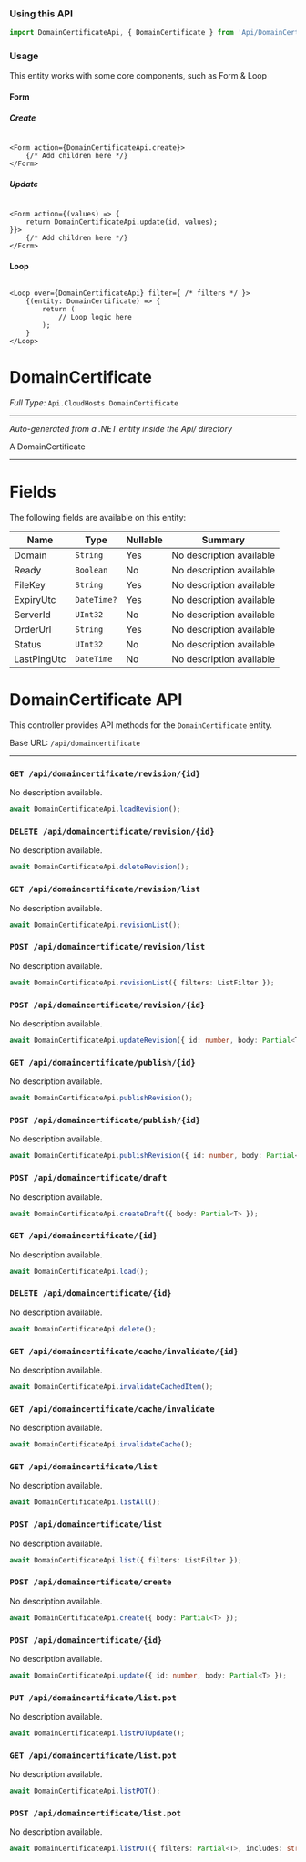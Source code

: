 ### Using this API

```typescript
import DomainCertificateApi, { DomainCertificate } from 'Api/DomainCertificate';
```

### Usage

This entity works with some core components, such as Form & Loop

#### Form

##### Create

```tsx

<Form action={DomainCertificateApi.create}>
    {/* Add children here */}
</Form>
```

##### Update

```tsx

<Form action={(values) => { 
    return DomainCertificateApi.update(id, values); 
}}>
    {/* Add children here */}
</Form>
```

#### Loop

```tsx

<Loop over={DomainCertificateApi} filter={ /* filters */ }>
    {(entity: DomainCertificate) => {
        return (
            // Loop logic here
        );
    }
</Loop>
```

# DomainCertificate

*Full Type:* `Api.CloudHosts.DomainCertificate`



---

*Auto-generated from a .NET entity inside the Api/ directory*

A DomainCertificate

---



# Fields

The following fields are available on this entity:

| Name        | Type        | Nullable | Summary                  |
| ----------- | ----------- | -------- | ------------------------ |
| Domain      | `String`    | Yes      | No description available |
| Ready       | `Boolean`   | No       | No description available |
| FileKey     | `String`    | Yes      | No description available |
| ExpiryUtc   | `DateTime?` | Yes      | No description available |
| ServerId    | `UInt32`    | No       | No description available |
| OrderUrl    | `String`    | Yes      | No description available |
| Status      | `UInt32`    | No       | No description available |
| LastPingUtc | `DateTime`  | No       | No description available |

# DomainCertificate API

This controller provides API methods for the `DomainCertificate` entity.

Base URL: `/api/domaincertificate`

---

### `GET /api/domaincertificate/revision/{id}`

No description available.

```ts
await DomainCertificateApi.loadRevision();
```

### `DELETE /api/domaincertificate/revision/{id}`

No description available.

```ts
await DomainCertificateApi.deleteRevision();
```

### `GET /api/domaincertificate/revision/list`

No description available.

```ts
await DomainCertificateApi.revisionList();
```

### `POST /api/domaincertificate/revision/list`

No description available.

```ts
await DomainCertificateApi.revisionList({ filters: ListFilter });
```

### `POST /api/domaincertificate/revision/{id}`

No description available.

```ts
await DomainCertificateApi.updateRevision({ id: number, body: Partial<T> });
```

### `GET /api/domaincertificate/publish/{id}`

No description available.

```ts
await DomainCertificateApi.publishRevision();
```

### `POST /api/domaincertificate/publish/{id}`

No description available.

```ts
await DomainCertificateApi.publishRevision({ id: number, body: Partial<T> });
```

### `POST /api/domaincertificate/draft`

No description available.

```ts
await DomainCertificateApi.createDraft({ body: Partial<T> });
```

### `GET /api/domaincertificate/{id}`

No description available.

```ts
await DomainCertificateApi.load();
```

### `DELETE /api/domaincertificate/{id}`

No description available.

```ts
await DomainCertificateApi.delete();
```

### `GET /api/domaincertificate/cache/invalidate/{id}`

No description available.

```ts
await DomainCertificateApi.invalidateCachedItem();
```

### `GET /api/domaincertificate/cache/invalidate`

No description available.

```ts
await DomainCertificateApi.invalidateCache();
```

### `GET /api/domaincertificate/list`

No description available.

```ts
await DomainCertificateApi.listAll();
```

### `POST /api/domaincertificate/list`

No description available.

```ts
await DomainCertificateApi.list({ filters: ListFilter });
```

### `POST /api/domaincertificate/create`

No description available.

```ts
await DomainCertificateApi.create({ body: Partial<T> });
```

### `POST /api/domaincertificate/{id}`

No description available.

```ts
await DomainCertificateApi.update({ id: number, body: Partial<T> });
```

### `PUT /api/domaincertificate/list.pot`

No description available.

```ts
await DomainCertificateApi.listPOTUpdate();
```

### `GET /api/domaincertificate/list.pot`

No description available.

```ts
await DomainCertificateApi.listPOT();
```

### `POST /api/domaincertificate/list.pot`

No description available.

```ts
await DomainCertificateApi.listPOT({ filters: Partial<T>, includes: string, ignoreFields: string });
```

